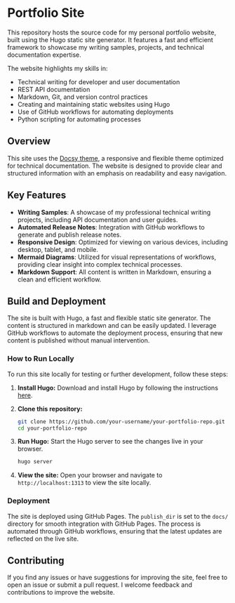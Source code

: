 
# Portfolio Site

This repository hosts the source code for my personal portfolio website, built using the Hugo static site generator. It features a fast and efficient framework to showcase my writing samples, projects, and technical documentation expertise. 

The website highlights my skills in:
- Technical writing for developer and user documentation
- REST API documentation
- Markdown, Git, and version control practices
- Creating and maintaining static websites using Hugo
- Use of GitHub workflows for automating deployments
- Python scripting for automating processes

## Overview

This site uses the [Docsy theme](https://github.com/google/docsy), a responsive and flexible theme optimized for technical documentation. The website is designed to provide clear and structured information with an emphasis on readability and easy navigation.

## Key Features

- **Writing Samples**: A showcase of my professional technical writing projects, including API documentation and user guides.
- **Automated Release Notes**: Integration with GitHub workflows to generate and publish release notes.
- **Responsive Design**: Optimized for viewing on various devices, including desktop, tablet, and mobile.
- **Mermaid Diagrams**: Utilized for visual representations of workflows, providing clear insight into complex technical processes.
- **Markdown Support**: All content is written in Markdown, ensuring a clean and efficient workflow.
  
## Build and Deployment

The site is built with Hugo, a fast and flexible static site generator. The content is structured in markdown and can be easily updated. I leverage GitHub workflows to automate the deployment process, ensuring that new content is published without manual intervention.

### How to Run Locally

To run this site locally for testing or further development, follow these steps:

1. **Install Hugo:**
   Download and install Hugo by following the instructions [here](https://gohugo.io/getting-started/installing/).

2. **Clone this repository:**
   ```bash
   git clone https://github.com/your-username/your-portfolio-repo.git
   cd your-portfolio-repo
   ```

3. **Run Hugo:**
   Start the Hugo server to see the changes live in your browser.
   ```bash
   hugo server
   ```

4. **View the site:**
   Open your browser and navigate to `http://localhost:1313` to view the site locally.

### Deployment

The site is deployed using GitHub Pages. The `publish_dir` is set to the `docs/` directory for smooth integration with GitHub Pages. The process is automated through GitHub workflows, ensuring that the latest updates are reflected on the live site.

## Contributing

If you find any issues or have suggestions for improving the site, feel free to open an issue or submit a pull request. I welcome feedback and contributions to improve the website.
